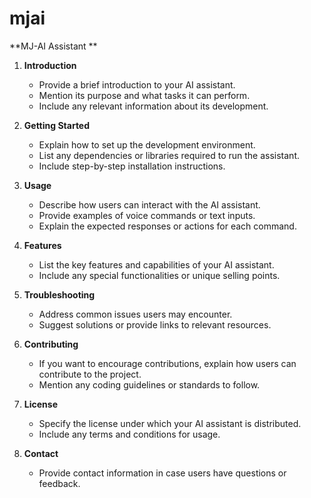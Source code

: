 # mjai
**MJ-AI Assistant **

1. **Introduction**
   - Provide a brief introduction to your AI assistant.
   - Mention its purpose and what tasks it can perform.
   - Include any relevant information about its development.

2. **Getting Started**
   - Explain how to set up the development environment.
   - List any dependencies or libraries required to run the assistant.
   - Include step-by-step installation instructions.

3. **Usage**
   - Describe how users can interact with the AI assistant.
   - Provide examples of voice commands or text inputs.
   - Explain the expected responses or actions for each command.

4. **Features**
   - List the key features and capabilities of your AI assistant.
   - Include any special functionalities or unique selling points.

5. **Troubleshooting**
   - Address common issues users may encounter.
   - Suggest solutions or provide links to relevant resources.

6. **Contributing**
   - If you want to encourage contributions, explain how users can contribute to the project.
   - Mention any coding guidelines or standards to follow.

7. **License**
   - Specify the license under which your AI assistant is distributed.
   - Include any terms and conditions for usage.

8. **Contact**
   - Provide contact information in case users have questions or feedback.
